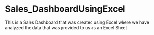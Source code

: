 # Sales_DashboardUsingExcel
This is a Sales Dashboard that was created using Excel where we have analyzed the data that was provided to us as an Excel Sheet
